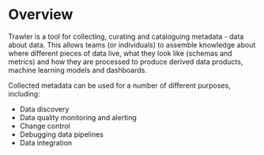 # Overview
Trawler is a tool for collecting, curating and cataloguing metadata - data about
data.  This allows teams (or individuals) to assemble knowledge about where
different pieces of data live, what they look like (schemas and metrics) and how
they are processed to produce derived data products, machine learning models and
dashboards.

Collected metadata can be used for a number of different purposes, including:
- Data discovery
- Data quality monitoring and alerting
- Change control
- Debugging data pipelines
- Data integration
